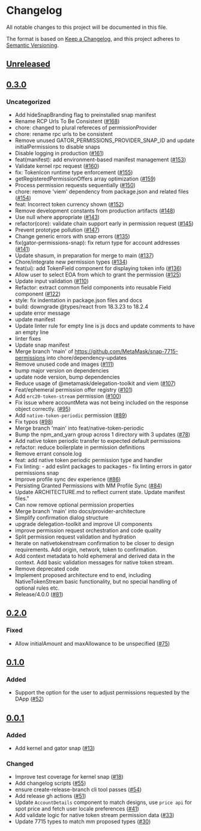 # Changelog

All notable changes to this project will be documented in this file.

The format is based on [Keep a Changelog](https://keepachangelog.com/en/1.0.0/),
and this project adheres to [Semantic Versioning](https://semver.org/spec/v2.0.0.html).

## [Unreleased]

## [0.3.0]

### Uncategorized

- Add hideSnapBranding flag to preinstalled snap manifest
- Rename RCP Urls To Be Consistent ([#168](https://github.com/MetaMask/snap-7715-permissions/pull/168))
- chore: changed to plural refereces of permissionProvider
- chore: rename rpc urls to be consistent
- Remove unused GATOR_PERMISSIONS_PROVIDER_SNAP_ID and update initialPermissions to disable snaps
- Disable logging in production ([#161](https://github.com/MetaMask/snap-7715-permissions/pull/161))
- feat(manifest): add environment-based manifest management ([#153](https://github.com/MetaMask/snap-7715-permissions/pull/153))
- Validate kernel rpc request ([#160](https://github.com/MetaMask/snap-7715-permissions/pull/160))
- fix: TokenIcon runtime type enforcement ([#155](https://github.com/MetaMask/snap-7715-permissions/pull/155))
- getRegisteredPermissionOffers array optimization ([#159](https://github.com/MetaMask/snap-7715-permissions/pull/159))
- Process permission requests sequentially ([#150](https://github.com/MetaMask/snap-7715-permissions/pull/150))
- chore: remove 'viem' dependency from package.json and related files ([#154](https://github.com/MetaMask/snap-7715-permissions/pull/154))
- feat: Incorrect token currency shown ([#152](https://github.com/MetaMask/snap-7715-permissions/pull/152))
- Remove development constants from production artifacts ([#148](https://github.com/MetaMask/snap-7715-permissions/pull/148))
- Use null where appropriate ([#143](https://github.com/MetaMask/snap-7715-permissions/pull/143))
- refactor(core): validate chain support early in permission request ([#145](https://github.com/MetaMask/snap-7715-permissions/pull/145))
- Prevent prototype pollution ([#147](https://github.com/MetaMask/snap-7715-permissions/pull/147))
- Change generic errors with snap errors ([#135](https://github.com/MetaMask/snap-7715-permissions/pull/135))
- fix(gator-permissions-snap): fix return type for account addresses ([#141](https://github.com/MetaMask/snap-7715-permissions/pull/141))
- Update shasum, in preparation for merge to main ([#137](https://github.com/MetaMask/snap-7715-permissions/pull/137))
- Chore/integrate new permission types ([#134](https://github.com/MetaMask/snap-7715-permissions/pull/134))
- feat(ui): add TokenField component for displaying token info ([#136](https://github.com/MetaMask/snap-7715-permissions/pull/136))
- Allow user to select EOA from which to grant the permission ([#125](https://github.com/MetaMask/snap-7715-permissions/pull/125))
- Update input validation ([#110](https://github.com/MetaMask/snap-7715-permissions/pull/110))
- Refactor: extract common field components into reusable Field component ([#122](https://github.com/MetaMask/snap-7715-permissions/pull/122))
- style: fix indentation in package.json files and docs
- build: downgrade @types/react from 18.3.23 to 18.2.4
- update error message
- update manifest
- Update linter rule for empty line is js docs and update comments to have an empty line
- linter fixes
- Update snap manifest
- Merge branch 'main' of https://github.com/MetaMask/snap-7715-permissions into chore/dependency-updates
- Remove unused code and images ([#111](https://github.com/MetaMask/snap-7715-permissions/pull/111))
- bump major version on dependencies
- update node version, bump dependencies
- Reduce usage of @metamask/delegation-toolkit and viem ([#107](https://github.com/MetaMask/snap-7715-permissions/pull/107))
- Feat/ephemeral permission offer registry ([#101](https://github.com/MetaMask/snap-7715-permissions/pull/101))
- Add `erc20-token-stream` permission ([#100](https://github.com/MetaMask/snap-7715-permissions/pull/100))
- Fix issue where accountMeta was not being included on the response object correctly. ([#95](https://github.com/MetaMask/snap-7715-permissions/pull/95))
- Add `native-token-periodic` permission ([#89](https://github.com/MetaMask/snap-7715-permissions/pull/89))
- Fix typos ([#98](https://github.com/MetaMask/snap-7715-permissions/pull/98))
- Merge branch 'main' into feat/native-token-periodic
- Bump the npm_and_yarn group across 1 directory with 3 updates ([#78](https://github.com/MetaMask/snap-7715-permissions/pull/78))
- Add native token periodic transfer to expected default permissions
- refactor: reduce boilerplate in permission definitions
- Remove errant console.log
- feat: add native token periodic permission type and handler
- Fix linting: - add eslint packages to packages - fix linting errors in gator permissions snap
- Improve profile sync dev experience ([#86](https://github.com/MetaMask/snap-7715-permissions/pull/86))
- Persisting Granted Permissions with MM Profile Sync ([#84](https://github.com/MetaMask/snap-7715-permissions/pull/84))
- Update ARCHITECTURE.md to reflect current state. Update manifest files."
- Can now remove optional permission properties
- Merge branch 'main' into docs/provider-architecture
- Simplify confirmation dialog structure
- upgrade delegation-toolkit and improve UI components
- improve permission request orchestration and code quality
- Split permission request validation and hydration
- Iterate on nativetokenstream confirmation to be closer to design requirements. Add origin, network, token to confirmation.
- Add context metadata to hold ephemeral and derived data in the context. Add basic validation messages for native token stream.
- Remove deprecated code
- Implement proposed architecture end to end, including NativeTokenStream basic functionality, but no special handling of optional rules etc.
- Release/4.0.0 ([#81](https://github.com/MetaMask/snap-7715-permissions/pull/81))

## [0.2.0]

### Fixed

- Allow initialAmount and maxAllowance to be unspecified ([#75](https://github.com/MetaMask/snap-7715-permissions/pull/75))

## [0.1.0]

### Added

- Support the option for the user to adjust permissions requested by the DApp ([#52](https://github.com/MetaMask/snap-7715-permissions/pull/52))

## [0.0.1]

### Added

- Add kernel and gator snap ([#13](https://github.com/MetaMask/snap-7715-permissions/pull/13))

### Changed

- Improve test coverage for kernel snap ([#18](https://github.com/MetaMask/snap-7715-permissions/pull/18))
- Add changelog scripts ([#55](https://github.com/MetaMask/snap-7715-permissions/pull/55))
- ensure create-release-branch cli tool passes ([#54](https://github.com/MetaMask/snap-7715-permissions/pull/54))
- Add release gh actions ([#51](https://github.com/MetaMask/snap-7715-permissions/pull/51))
- Update `AccountDetails` component to match designs, use `price api` for spot price and fetch user locale preferences ([#41](https://github.com/MetaMask/snap-7715-permissions/pull/41))
- Add validate logic for native token stream permission data ([#33](https://github.com/MetaMask/snap-7715-permissions/pull/33))
- Update 7715 types to match mm proposed types ([#30](https://github.com/MetaMask/snap-7715-permissions/pull/30))

[Unreleased]: https://github.com/MetaMask/snap-7715-permissions/compare/@metamask/permissions-kernel-snap@0.3.0...HEAD
[0.3.0]: https://github.com/MetaMask/snap-7715-permissions/compare/@metamask/permissions-kernel-snap@0.2.0...@metamask/permissions-kernel-snap@0.3.0
[0.2.0]: https://github.com/MetaMask/snap-7715-permissions/compare/@metamask/permissions-kernel-snap@0.1.0...@metamask/permissions-kernel-snap@0.2.0
[0.1.0]: https://github.com/MetaMask/snap-7715-permissions/compare/@metamask/permissions-kernel-snap@0.0.1...@metamask/permissions-kernel-snap@0.1.0
[0.0.1]: https://github.com/MetaMask/snap-7715-permissions/releases/tag/@metamask/permissions-kernel-snap@0.0.1
